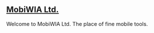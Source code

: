 [MobiWIA Ltd.](company.html)
----------------------------

Welcome to MobiWIA Ltd. The place of fine mobile tools.



